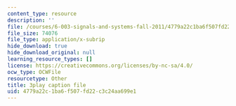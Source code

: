 ```yaml
---
content_type: resource
description: ''
file: /courses/6-003-signals-and-systems-fall-2011/4779a22c1ba6f507fd22c3c24aa699e1_2X7o37pfdp8.srt
file_size: 74076
file_type: application/x-subrip
hide_download: true
hide_download_original: null
learning_resource_types: []
license: https://creativecommons.org/licenses/by-nc-sa/4.0/
ocw_type: OCWFile
resourcetype: Other
title: 3play caption file
uid: 4779a22c-1ba6-f507-fd22-c3c24aa699e1
---
```

